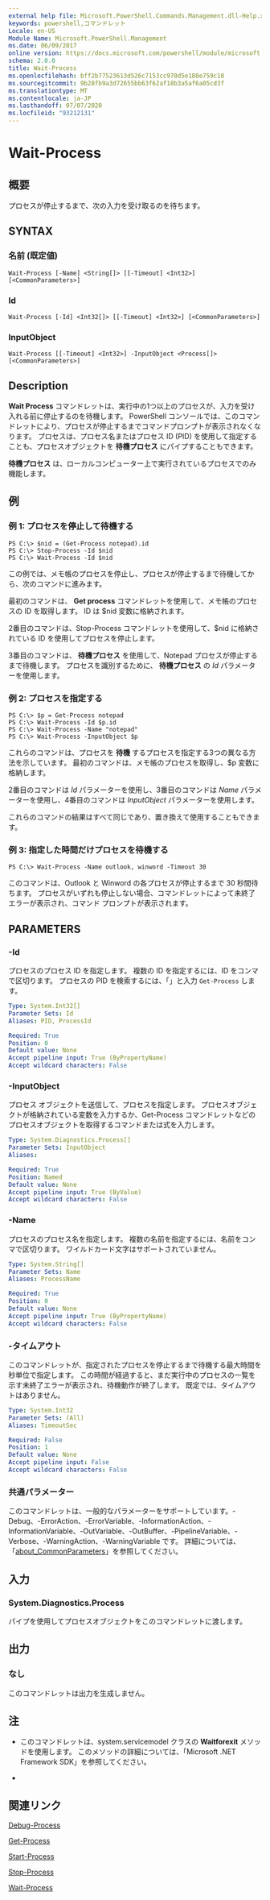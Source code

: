 ```yaml
---
external help file: Microsoft.PowerShell.Commands.Management.dll-Help.xml
keywords: powershell,コマンドレット
Locale: en-US
Module Name: Microsoft.PowerShell.Management
ms.date: 06/09/2017
online version: https://docs.microsoft.com/powershell/module/microsoft.powershell.management/wait-process?view=powershell-7.1&WT.mc_id=ps-gethelp
schema: 2.0.0
title: Wait-Process
ms.openlocfilehash: bff2b77523613d526c7153cc970d5e188e759c18
ms.sourcegitcommit: 9b28fb9a3d72655bb63f62af18b3a5af6a05cd3f
ms.translationtype: MT
ms.contentlocale: ja-JP
ms.lasthandoff: 07/07/2020
ms.locfileid: "93212131"
---
```

# Wait-Process

## 概要
プロセスが停止するまで、次の入力を受け取るのを待ちます。

## SYNTAX

### 名前 (既定値)

```
Wait-Process [-Name] <String[]> [[-Timeout] <Int32>] [<CommonParameters>]
```

### Id

```
Wait-Process [-Id] <Int32[]> [[-Timeout] <Int32>] [<CommonParameters>]
```

### InputObject

```
Wait-Process [[-Timeout] <Int32>] -InputObject <Process[]> [<CommonParameters>]
```

## Description

**Wait Process** コマンドレットは、実行中の1つ以上のプロセスが、入力を受け入れる前に停止するのを待機します。
PowerShell コンソールでは、このコマンドレットにより、プロセスが停止するまでコマンドプロンプトが表示されなくなります。
プロセスは、プロセス名またはプロセス ID (PID) を使用して指定することも、プロセスオブジェクトを **待機プロセス** にパイプすることもできます。

**待機プロセス** は、ローカルコンピューター上で実行されているプロセスでのみ機能します。

## 例

### 例 1: プロセスを停止して待機する

```
PS C:\> $nid = (Get-Process notepad).id
PS C:\> Stop-Process -Id $nid
PS C:\> Wait-Process -Id $nid
```

この例では、メモ帳のプロセスを停止し、プロセスが停止するまで待機してから、次のコマンドに進みます。

最初のコマンドは、 **Get process** コマンドレットを使用して、メモ帳のプロセスの ID を取得します。
ID は $nid 変数に格納されます。

2番目のコマンドは、Stop-Process コマンドレットを使用して、$nid に格納されている ID を使用してプロセスを停止します。

3番目のコマンドは、 **待機プロセス** を使用して、Notepad プロセスが停止するまで待機します。
プロセスを識別するために、 **待機プロセス** の *Id* パラメーターを使用します。

### 例 2: プロセスを指定する

```
PS C:\> $p = Get-Process notepad
PS C:\> Wait-Process -Id $p.id
PS C:\> Wait-Process -Name "notepad"
PS C:\> Wait-Process -InputObject $p
```

これらのコマンドは、プロセスを **待機** するプロセスを指定する3つの異なる方法を示しています。
最初のコマンドは、メモ帳のプロセスを取得し、$p 変数に格納します。

2番目のコマンドは *Id* パラメーターを使用し、3番目のコマンドは *Name* パラメーターを使用し、4番目のコマンドは *InputObject* パラメーターを使用します。

これらのコマンドの結果はすべて同じであり、置き換えて使用することもできます。

### 例 3: 指定した時間だけプロセスを待機する

```
PS C:\> Wait-Process -Name outlook, winword -Timeout 30
```

このコマンドは、Outlook と Winword の各プロセスが停止するまで 30 秒間待ちます。
プロセスがいずれも停止しない場合、コマンドレットによって未終了エラーが表示され、コマンド プロンプトが表示されます。

## PARAMETERS

### -Id

プロセスのプロセス ID を指定します。
複数の ID を指定するには、ID をコンマで区切ります。
プロセスの PID を検索するには、「」と入力 `Get-Process` します。

```yaml
Type: System.Int32[]
Parameter Sets: Id
Aliases: PID, ProcessId

Required: True
Position: 0
Default value: None
Accept pipeline input: True (ByPropertyName)
Accept wildcard characters: False
```

### -InputObject

プロセス オブジェクトを送信して、プロセスを指定します。
プロセスオブジェクトが格納されている変数を入力するか、Get-Process コマンドレットなどのプロセスオブジェクトを取得するコマンドまたは式を入力します。

```yaml
Type: System.Diagnostics.Process[]
Parameter Sets: InputObject
Aliases:

Required: True
Position: Named
Default value: None
Accept pipeline input: True (ByValue)
Accept wildcard characters: False
```

### -Name

プロセスのプロセス名を指定します。
複数の名前を指定するには、名前をコンマで区切ります。
ワイルドカード文字はサポートされていません。

```yaml
Type: System.String[]
Parameter Sets: Name
Aliases: ProcessName

Required: True
Position: 0
Default value: None
Accept pipeline input: True (ByPropertyName)
Accept wildcard characters: False
```

### -タイムアウト

このコマンドレットが、指定されたプロセスを停止するまで待機する最大時間を秒単位で指定します。
この時間が経過すると、まだ実行中のプロセスの一覧を示す未終了エラーが表示され、待機動作が終了します。
既定では、タイムアウトはありません。

```yaml
Type: System.Int32
Parameter Sets: (All)
Aliases: TimeoutSec

Required: False
Position: 1
Default value: None
Accept pipeline input: False
Accept wildcard characters: False
```

### 共通パラメーター

このコマンドレットは、一般的なパラメーターをサポートしています。-Debug、-ErrorAction、-ErrorVariable、-InformationAction、-InformationVariable、-OutVariable、-OutBuffer、-PipelineVariable、-Verbose、-WarningAction、-WarningVariable です。 詳細については、「[about_CommonParameters](https://go.microsoft.com/fwlink/?LinkID=113216)」を参照してください。

## 入力

### System.Diagnostics.Process

パイプを使用してプロセスオブジェクトをこのコマンドレットに渡します。

## 出力

### なし

このコマンドレットは出力を生成しません。

## 注

* このコマンドレットは、system.servicemodel クラスの **Waitforexit** メソッドを使用します。 このメソッドの詳細については、「Microsoft .NET Framework SDK」を参照してください。

*

## 関連リンク

[Debug-Process](Debug-Process.md)

[Get-Process](Get-Process.md)

[Start-Process](Start-Process.md)

[Stop-Process](Stop-Process.md)

[Wait-Process](Wait-Process.md)

